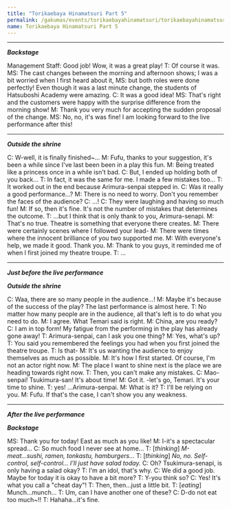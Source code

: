 ```yaml
---
title: "Torikaebaya Hinamatsuri Part 5"
permalink: /gakumas/events/torikaebayahinamatsuri/torikaebayahinamatsuri_pt5
name: Torikaebaya Hinamatsuri Part 5
---
```

________________________
<!--
#### Torikaebaya Hinamatsuri Part 5
----
--->

*__Backstage__*

Management Staff: Good job! Wow, it was a great play!
T: Of course it was.
MS: The cast changes between the morning and afternoon shows; I was a bit worried when I first heard about it,
MS: but both roles were done perfectly! Even though it was a last minute change, the students of Hatsuboshi Academy were amazing.
C: It was a good idea!
MS: That's right and the customers were happy with the surprise difference from the morning show!
M: Thank you very much for accepting the sudden proposal of the change.
MS: No, no, it's was fine! I am looking forward to the live performance after this!

---

*__Outside the shrine__*

C: W-well, it is finally finished~...
M: Fufu, thanks to your suggestion, it's been a while since I've last been been in a play this fun.
M: Being treated like a princess once in a while isn't bad. 
C: But, I ended up holding both of you back...
T: In fact, it was the same for me. I made a few mistakes too...
T: It worked out in the end because Arimura-senpai stepped in.
C: Was it really a good performance...?
M: There is no need to worry. Don't you remember the faces of the audience?
C: ...!
C: They were laughing and having so much fun!
M: If so, then it's fine. It's not the number of mistakes that determines the outcome.
T: ...but I think that is only thank to you, Arimura-senapi.
M: That's no true. Theatre is something that everyone there creates.
M: There were certainly scenes where I followed your lead-
M: There were times where the innocent brilliance of you two supported me.
M: With everyone's help, we made it good. Thank you.
M: Thank to you guys, it reminded me of when I first joined my theatre troupe.
T: ...

---

*__Just before the live performance__*

*__Outside the shrine__*

C: Waa, there are so many people in the audience...!
M: Maybe it's because of the success of the play? The last performance is almost here.
T: No matter how many people are in the audience, all that's left is to do what you need to do.
M: I agree. What Temari said is right.
M: China, are you ready?
C: I am in top form! My fatigue from the performing in the play has already gone away!
T: Arimura-senpai, can I ask you one thing?
M: Yes, what's up?
T: You said you remembered the feelings you had when you first joined the theatre troupe.
T: Is that-
M: It's us wanting the audience to enjoy themselves as much as possible.
M: It's how I first started. Of course, I'm not an actor right now.
M: The place I want to shine next is the place we are heading towards right now.
T: Then, you can't make any mistakes.
C: Mao-senpai! Tsukimura-san! It's about time!
M: Got it. -let's go, Temari. It's your time to shine.
T: yes! ...Arimura-senpai.
M: What is it?
T: I'll be relying on you.
M: Fufu. If that's the case, I can't show you any weakness.

---

*__After the live performance__*

*__Backstage__*

MS: Thank you for today! East as much as you like!
M: I-it's a spectacular spread...
C: So much food I never see at home...
T: [*thinking*] *M-meat...sushi, ramen, tonkastu, hamburgers...*
T: [*thinking*] *No, no. Self-control, self-control... I'll just have salad today.*
C: Oh? Tsukimura-senapi, is only having a salad okay?
T: I'm an idol, that's why.
C: We did a good job. Maybe for today it is okay to have a bit more?
T: Y-you think so?
C: Yes! It's what you call a "cheat day"!
T: Then, then...just a little bit.
T: [*eating*] Munch...munch...
T: Um, can I have another one of these?
C: D-do not eat too much~!!
T: Hahaha...it's fine.
